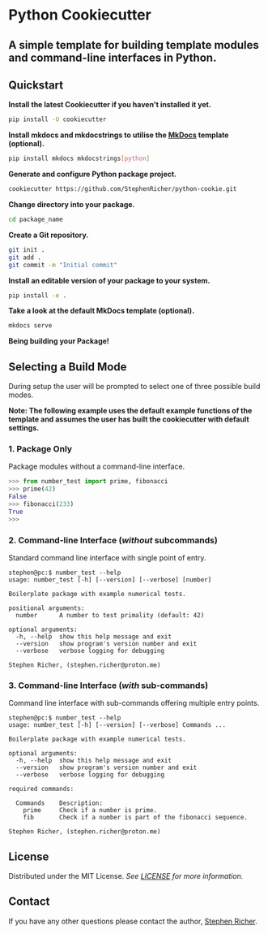 # Python Cookiecutter

## A simple template for building template modules and command-line interfaces in Python.

## Quickstart

**Install the latest Cookiecutter if you haven't installed it yet.**

```bash
pip install -U cookiecutter
```

**Install mkdocs and mkdocstrings to utilise the [MkDocs](https://www.mkdocs.org/) template (optional).**
```bash
pip install mkdocs mkdocstrings[python]
```

**Generate and configure Python package project.**
```bash
cookiecutter https://github.com/StephenRicher/python-cookie.git
```

**Change directory into your package.**
```bash
cd package_name
```

**Create a Git repository.**
```bash
git init .
git add .
git commit -m "Initial commit"
```

**Install an editable version of your package to your system.**
```bash
pip install -e .
```

**Take a look at the default MkDocs template (optional).**
```bash
mkdocs serve
```

**Being building your Package!**

## Selecting a Build Mode
During setup the user will be prompted to select one of three possible build modes.

**Note: The following example uses the default example functions of the template and assumes the user has built the cookiecutter with default settings.**

### 1. Package Only
Package modules without a command-line interface.

```python
>>> from number_test import prime, fibonacci
>>> prime(42)
False
>>> fibonacci(233)
True
>>>
```


### 2. Command-line Interface (_without_ subcommands)
Standard command line interface with single point of entry.

```shell
stephen@pc:$ number_test --help
usage: number_test [-h] [--version] [--verbose] [number]

Boilerplate package with example numerical tests.

positional arguments:
  number      A number to test primality (default: 42)

optional arguments:
  -h, --help  show this help message and exit
  --version   show program's version number and exit
  --verbose   verbose logging for debugging

Stephen Richer, (stephen.richer@proton.me)
```


### 3. Command-line Interface (_with_ sub-commands)
Command line interface with sub-commands offering multiple entry points.

```shell
stephen@pc:$ number_test --help
usage: number_test [-h] [--version] [--verbose] Commands ...

Boilerplate package with example numerical tests.

optional arguments:
  -h, --help  show this help message and exit
  --version   show program's version number and exit
  --verbose   verbose logging for debugging

required commands:

  Commands    Description:
    prime     Check if a number is prime.
    fib       Check if a number is part of the fibonacci sequence.

Stephen Richer, (stephen.richer@proton.me)
```

## License
Distributed under the MIT License. _See [LICENSE](./LICENSE) for more information._


## Contact
If you have any other questions please contact the author, [Stephen Richer](mailto:stephen.richer@proton.me?subject=[GitHub]%20python-cookie).
